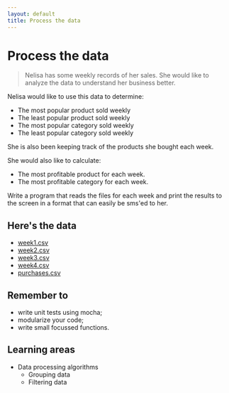 ```yaml
---
layout: default
title: Process the data
---
```


# Process the data

> Nelisa has some weekly records of her sales. She would like to analyze the data to understand her business better.

Nelisa would like to use this data to determine:

* The most popular product sold weekly
* The least popular product sold weekly
* The most popular category sold weekly
* The least popular category sold weekly

She is also been keeping track of the products she bought each week.

She would also like to calculate:

* The most profitable product for each week.
* The most profitable category for each week.

Write a program that reads the files for each week and print the results to the screen in a format that can easily be sms'ed to her.

## Here's the data

* [week1.csv](/csv-files/week1.csv)
* [week2.csv](/csv-files/week2.csv)
* [week3.csv](/csv-files/week3.csv)
* [week4.csv](/csv-files/week4.csv)
* [purchases.csv](/csv-files/purchases.csv)

## Remember to

* write unit tests using mocha;
* modularize your code;
* write small focussed functions.

##  Learning areas

* Data processing algorithms
    * Grouping data
    * Filtering data
